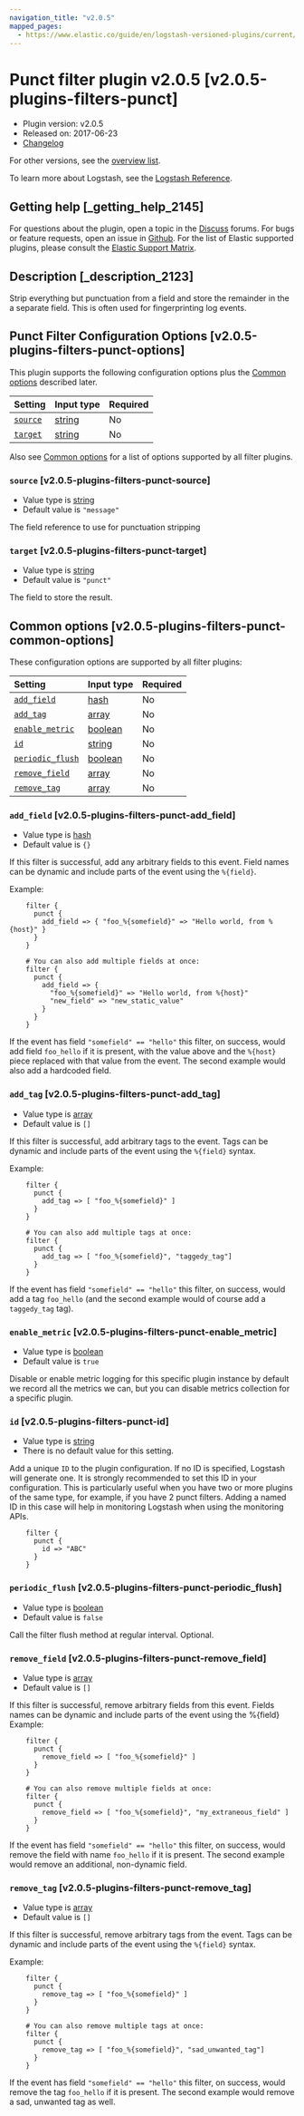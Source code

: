 ```yaml
---
navigation_title: "v2.0.5"
mapped_pages:
  - https://www.elastic.co/guide/en/logstash-versioned-plugins/current/v2.0.5-plugins-filters-punct.html
---
```


# Punct filter plugin v2.0.5 [v2.0.5-plugins-filters-punct]

* Plugin version: v2.0.5
* Released on: 2017-06-23
* [Changelog](https://github.com/logstash-plugins/logstash-filter-punct/blob/v2.0.5/CHANGELOG.md)

For other versions, see the [overview list](filter-punct-index.md).

To learn more about Logstash, see the [Logstash Reference](https://www.elastic.co/guide/en/logstash/current/index.html).

## Getting help [_getting_help_2145]

For questions about the plugin, open a topic in the [Discuss](http://discuss.elastic.co) forums. For bugs or feature requests, open an issue in [Github](https://github.com/logstash-plugins/logstash-filter-punct). For the list of Elastic supported plugins, please consult the [Elastic Support Matrix](https://www.elastic.co/support/matrix#matrix_logstash_plugins).

## Description [_description_2123]

Strip everything but punctuation from a field and store the remainder in the a separate field. This is often used for fingerprinting log events.

## Punct Filter Configuration Options [v2.0.5-plugins-filters-punct-options]

This plugin supports the following configuration options plus the [Common options](v2-0-5-plugins-filters-punct.md#v2.0.5-plugins-filters-punct-common-options) described later.

| Setting | Input type | Required |
| :- | :- | :- |
| [`source`](v2-0-5-plugins-filters-punct.md#v2.0.5-plugins-filters-punct-source) | [string](/lsr/value-types.md#string) | No |
| [`target`](v2-0-5-plugins-filters-punct.md#v2.0.5-plugins-filters-punct-target) | [string](/lsr/value-types.md#string) | No |

Also see [Common options](v2-0-5-plugins-filters-punct.md#v2.0.5-plugins-filters-punct-common-options) for a list of options supported by all filter plugins.

### `source` [v2.0.5-plugins-filters-punct-source]

* Value type is [string](/lsr/value-types.md#string)
* Default value is `"message"`

The field reference to use for punctuation stripping

### `target` [v2.0.5-plugins-filters-punct-target]

* Value type is [string](/lsr/value-types.md#string)
* Default value is `"punct"`

The field to store the result.

## Common options [v2.0.5-plugins-filters-punct-common-options]

These configuration options are supported by all filter plugins:

| Setting | Input type | Required |
| :- | :- | :- |
| [`add_field`](v2-0-5-plugins-filters-punct.md#v2.0.5-plugins-filters-punct-add_field) | [hash](/lsr/value-types.md#hash) | No |
| [`add_tag`](v2-0-5-plugins-filters-punct.md#v2.0.5-plugins-filters-punct-add_tag) | [array](/lsr/value-types.md#array) | No |
| [`enable_metric`](v2-0-5-plugins-filters-punct.md#v2.0.5-plugins-filters-punct-enable_metric) | [boolean](/lsr/value-types.md#boolean) | No |
| [`id`](v2-0-5-plugins-filters-punct.md#v2.0.5-plugins-filters-punct-id) | [string](/lsr/value-types.md#string) | No |
| [`periodic_flush`](v2-0-5-plugins-filters-punct.md#v2.0.5-plugins-filters-punct-periodic_flush) | [boolean](/lsr/value-types.md#boolean) | No |
| [`remove_field`](v2-0-5-plugins-filters-punct.md#v2.0.5-plugins-filters-punct-remove_field) | [array](/lsr/value-types.md#array) | No |
| [`remove_tag`](v2-0-5-plugins-filters-punct.md#v2.0.5-plugins-filters-punct-remove_tag) | [array](/lsr/value-types.md#array) | No |

### `add_field` [v2.0.5-plugins-filters-punct-add_field]

* Value type is [hash](/lsr/value-types.md#hash)
* Default value is `{}`

If this filter is successful, add any arbitrary fields to this event. Field names can be dynamic and include parts of the event using the `%{field}`.

Example:

```
    filter {
      punct {
        add_field => { "foo_%{somefield}" => "Hello world, from %{host}" }
      }
    }
```

```
    # You can also add multiple fields at once:
    filter {
      punct {
        add_field => {
          "foo_%{somefield}" => "Hello world, from %{host}"
          "new_field" => "new_static_value"
        }
      }
    }
```

If the event has field `"somefield" == "hello"` this filter, on success, would add field `foo_hello` if it is present, with the value above and the `%{host}` piece replaced with that value from the event. The second example would also add a hardcoded field.

### `add_tag` [v2.0.5-plugins-filters-punct-add_tag]

* Value type is [array](/lsr/value-types.md#array)
* Default value is `[]`

If this filter is successful, add arbitrary tags to the event. Tags can be dynamic and include parts of the event using the `%{field}` syntax.

Example:

```
    filter {
      punct {
        add_tag => [ "foo_%{somefield}" ]
      }
    }
```

```
    # You can also add multiple tags at once:
    filter {
      punct {
        add_tag => [ "foo_%{somefield}", "taggedy_tag"]
      }
    }
```

If the event has field `"somefield" == "hello"` this filter, on success, would add a tag `foo_hello` (and the second example would of course add a `taggedy_tag` tag).

### `enable_metric` [v2.0.5-plugins-filters-punct-enable_metric]

* Value type is [boolean](/lsr/value-types.md#boolean)
* Default value is `true`

Disable or enable metric logging for this specific plugin instance by default we record all the metrics we can, but you can disable metrics collection for a specific plugin.

### `id` [v2.0.5-plugins-filters-punct-id]

* Value type is [string](/lsr/value-types.md#string)
* There is no default value for this setting.

Add a unique `ID` to the plugin configuration. If no ID is specified, Logstash will generate one. It is strongly recommended to set this ID in your configuration. This is particularly useful when you have two or more plugins of the same type, for example, if you have 2 punct filters. Adding a named ID in this case will help in monitoring Logstash when using the monitoring APIs.

```
    filter {
      punct {
        id => "ABC"
      }
    }
```

### `periodic_flush` [v2.0.5-plugins-filters-punct-periodic_flush]

* Value type is [boolean](/lsr/value-types.md#boolean)
* Default value is `false`

Call the filter flush method at regular interval. Optional.

### `remove_field` [v2.0.5-plugins-filters-punct-remove_field]

* Value type is [array](/lsr/value-types.md#array)
* Default value is `[]`

If this filter is successful, remove arbitrary fields from this event. Fields names can be dynamic and include parts of the event using the %{field} Example:

```
    filter {
      punct {
        remove_field => [ "foo_%{somefield}" ]
      }
    }
```

```
    # You can also remove multiple fields at once:
    filter {
      punct {
        remove_field => [ "foo_%{somefield}", "my_extraneous_field" ]
      }
    }
```

If the event has field `"somefield" == "hello"` this filter, on success, would remove the field with name `foo_hello` if it is present. The second example would remove an additional, non-dynamic field.

### `remove_tag` [v2.0.5-plugins-filters-punct-remove_tag]

* Value type is [array](/lsr/value-types.md#array)
* Default value is `[]`

If this filter is successful, remove arbitrary tags from the event. Tags can be dynamic and include parts of the event using the `%{field}` syntax.

Example:

```
    filter {
      punct {
        remove_tag => [ "foo_%{somefield}" ]
      }
    }
```

```
    # You can also remove multiple tags at once:
    filter {
      punct {
        remove_tag => [ "foo_%{somefield}", "sad_unwanted_tag"]
      }
    }
```

If the event has field `"somefield" == "hello"` this filter, on success, would remove the tag `foo_hello` if it is present. The second example would remove a sad, unwanted tag as well.
